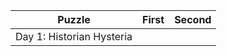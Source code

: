 | Puzzle                                 | First | Second |
|----------------------------------------|-------|--------|
| Day 1: Historian Hysteria              |       |        |

